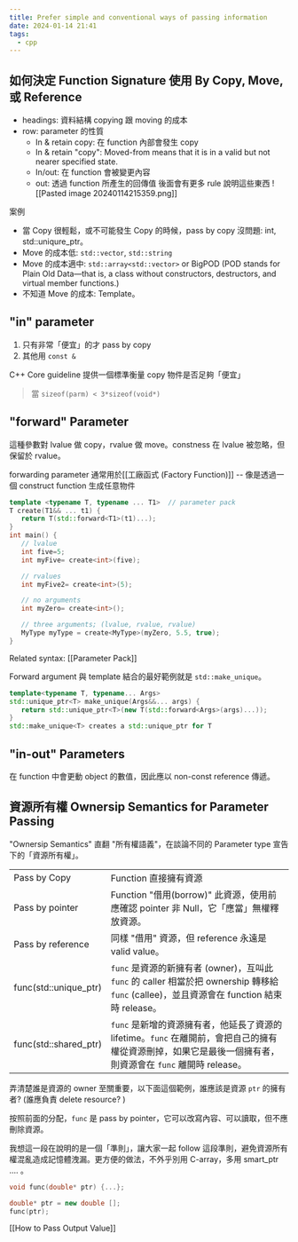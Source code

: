 ```yaml
---
title: Prefer simple and conventional ways of passing information
date: 2024-01-14 21:41
tags:
  - cpp
---
```

## 如何決定 Function Signature 使用 By Copy, Move, 或 Reference

- headings: 資料結構 copying 跟 moving 的成本
- row: parameter 的性質
	- In & retain copy: 在 function 內部會發生 copy 
	- In & retain "copy": Moved-from means that it is in a valid but not nearer specified state.
	- In/out: 在 function 會被變更內容
	- out: 透過 function 所產生的回傳值
後面會有更多 rule 說明這些東西
![[Pasted image 20240114215359.png]]

案例
- 當 Copy 很輕鬆，或不可能發生 Copy 的時候，pass by copy 沒問題: int, std::uniqure_ptr。
- Move 的成本低: `std::vector`, `std::string`
- Move 的成本適中: `std::array<std::vector>` or BigPOD (POD stands for Plain Old Data—that is, a class without constructors, destructors, and virtual member functions.)
- 不知道 Move 的成本: Template。
## "in" parameter 
1. 只有非常「便宜」的才 pass by copy 
2. 其他用 `const & `

C++ Core guideline 提供一個標準衡量 copy 物件是否足夠「便宜」  
> 當 `sizeof(parm) < 3*sizeof(void*)`

## "forward" Parameter 
這種參數對 lvalue 做 copy，rvalue 做 move。constness 在 lvalue 被忽略，但保留於 rvalue。

forwarding parameter 通常用於[[工廠函式 (Factory Function)]] --  像是透過一個 construct function 生成任意物件


```cpp
template <typename T, typename ... T1>  // parameter pack 
T create(T1&& ... t1) {
   return T(std::forward<T1>(t1)...);
}
int main() {
   // lvalue
   int five=5;
   int myFive= create<int>(five);

   // rvalues
   int myFive2= create<int>(5);

   // no arguments
   int myZero= create<int>();

   // three arguments; (lvalue, rvalue, rvalue)
   MyType myType = create<MyType>(myZero, 5.5, true);
}
```
Related syntax: [[Parameter Pack]]

Forward argument 與 template 結合的最好範例就是 `std::make_unique`。

```cpp
template<typename T, typename... Args>
std::unique_ptr<T> make_unique(Args&&... args) {
   return std::unique_ptr<T>(new T(std::forward<Args>(args)...));
}
std::make_unique<T> creates a std::unique_ptr for T
```

## "in-out" Parameters 
在 function 中會更動 object 的數值，因此應以 non-const reference 傳遞。




## 資源所有權 Ownersip Semantics for Parameter Passing

"Ownersip Semantics" 直翻 "所有權語義"，在談論不同的 Parameter type 宣告下的「資源所有權」。

|  |  |
| ---- | ---- |
| Pass by Copy | Function 直接擁有資源 |
| Pass by pointer | Function "借用(borrow)" 此資源，使用前應確認 pointer 非 Null，它「應當」無權釋放資源。   |
| Pass by reference | 同樣 "借用" 資源，但 reference 永遠是 valid value。 |
| func(std::unique_ptr) | `func` 是資源的新擁有者 (owner)，互叫此 `func` 的 caller 相當於把 ownership 轉移給 `func` (callee)，並且資源會在 function 結束時 release。 |
| func(std::shared_ptr) | `func` 是新增的資源擁有者，他延長了資源的 lifetime。`func` 在離開前，會把自己的擁有權從資源刪掉，如果它是最後一個擁有者，則資源會在 `func` 離開時 release。 |

弄清楚誰是資源的 owner 至關重要，以下面這個範例，誰應該是資源 `ptr` 的擁有者? (誰應負責 delete resource? )

按照前面的分配，`func` 是 pass by pointer，它可以改寫內容、可以讀取，但不應刪除資源。

我想這一段在說明的是一個「準則」，讓大家一起 follow 這段準則，避免資源所有權混亂造成記憶體洩漏。更方便的做法，不外乎別用 C-array，多用 smart_ptr .... 。

```cpp
void func(double* ptr) {...}; 

double* ptr = new double []; 
func(ptr);
```


[[How to Pass Output Value]]